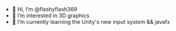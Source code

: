 - 👋 Hi, I’m @flashyflash369
- 👀 I’m interested in 3D graphics
- 🌱 I’m currently learning the Unity's new input system && javafx

<!---
flashyflash369/flashyflash369 is a ✨ special ✨ repository because its `README.md` (this file) appears on your GitHub profile.
You can click the Preview link to take a look at your changes.
--->
